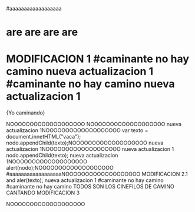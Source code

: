 #aaaaaaaaaaaaaaaaaa
# are are are are
MODIFICACION 1
#caminante no hay camino
nueva actualizacion 1
#caminante no hay camino
nueva actualizacion 1
=======
{Yo caminando}

NOOOOOOOOOOOOOOOOOOO
NOOOOOOOOOOOOOOOOOOO
nueva actualizacion 1NOOOOOOOOOOOOOOOOOOO
var texto =  document.innetHTML("vaca");
nodo.appendChild(texto);NOOOOOOOOOOOOOOOOOOO
nueva actualizacion 1NOOOOOOOOOOOOOOOOOOO
nueva actualizacion 1
 nodo.appendChild(texto);
 nueva actualizacion 1NOOOOOOOOOOOOOOOOOOO
 alert(nodo);NOOOOOOOOOOOOOOOOOOO
#aaaaaaaaaaaaaaaaaaNOOOOOOOOOOOOOOOOOOO
MODIFICACION 2.1
 and aler(texto);
 nueva actualizacion 1
#caminante no hay camino
#caminante no hay camino
TODOS SON LOS CINEFILOS DE CAMINO CANTANDO
MODIFICACION 3

NOOOOOOOOOOOOOOOOOOO